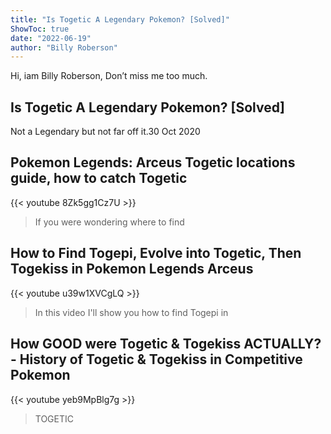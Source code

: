 ```yaml
---
title: "Is Togetic A Legendary Pokemon? [Solved]"
ShowToc: true 
date: "2022-06-19"
author: "Billy Roberson" 
---
```


Hi, iam Billy Roberson, Don’t miss me too much.
## Is Togetic A Legendary Pokemon? [Solved]
Not a Legendary but not far off it.30 Oct 2020

## Pokemon Legends: Arceus Togetic locations guide, how to catch Togetic
{{< youtube 8Zk5gg1Cz7U >}}
>If you were wondering where to find 

## How to Find Togepi, Evolve into Togetic, Then Togekiss in Pokemon Legends Arceus
{{< youtube u39w1XVCgLQ >}}
>In this video I'll show you how to find Togepi in 

## How GOOD were Togetic & Togekiss ACTUALLY? - History of Togetic & Togekiss in Competitive Pokemon
{{< youtube yeb9MpBlg7g >}}
>TOGETIC

